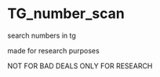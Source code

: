 # TG_number_scan
search numbers in tg

made for research purposes

NOT FOR BAD DEALS
ONLY FOR RESEARCH
